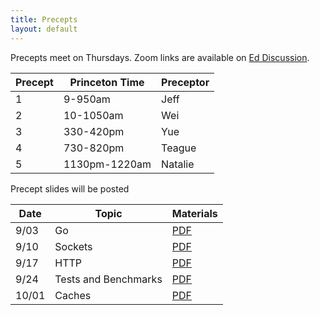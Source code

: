```yaml
---
title: Precepts
layout: default
---
```


Precepts meet on Thursdays. Zoom links are available on [Ed Discussion](https://us.edstem.org/courses/2353/discussion/115604).

| Precept | Princeton Time | Preceptor |
|---------|----------------|-----------|
| 1       | 9-950am        | Jeff      |
| 2       | 10-1050am      | Wei       |
| 3       | 330-420pm      | Yue       |
| 4       | 730-820pm      | Teague    |
| 5       | 1130pm-1220am  | Natalie   |

Precept slides will be posted 

|Date   | Topic    | Materials      |
|-------|----------|----------------|
| 9/03  | Go       | [PDF](/precepts/Go-Programming.pdf) |
| 9/10  | Sockets  | [PDF](/precepts/Socket-Programming.pdf) |
| 9/17  | HTTP     | [PDF](/precepts/HTTP.pdf) |
| 9/24  | Tests and Benchmarks | [PDF](/precepts/Testing-and-Benchmarking.pdf) |
| 10/01 | Caches   | [PDF](/precepts/Cache-Eviction.pdf) |
